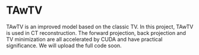 # TAwTV
  TAwTV is an improved model based on the classic TV. In this project, TAwTV is used in CT reconstruction. The forward projection, back projection and TV minimization are all accelerated by CUDA and have practical significance.
  We will upload the full code soon.
